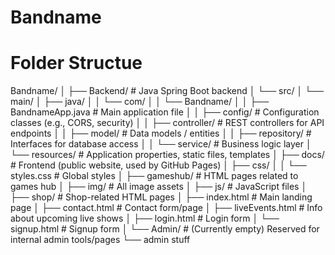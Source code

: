 # Bandname



# Folder Structue

Bandname/
│
├── Backend/                        # Java Spring Boot backend
│   └── src/
│       └── main/
│           ├── java/
│           │   └── com/
│           │       └── Bandname/
│           │           ├── BandnameApp.java       # Main application file
│           │           ├── config/                # Configuration classes (e.g., CORS, security)
│           │           ├── controller/            # REST controllers for API endpoints
│           │           ├── model/                 # Data models / entities
│           │           ├── repository/            # Interfaces for database access
│           │           └── service/               # Business logic layer
│           └── resources/                         # Application properties, static files, templates
│
├── docs/                           # Frontend (public website, used by GitHub Pages)
│   ├── css/
│   │   └── styles.css              # Global styles
│   ├── gameshub/                   # HTML pages related to games hub
│   ├── img/                        # All image assets
│   ├── js/                         # JavaScript files
│   ├── shop/                       # Shop-related HTML pages
│   ├── index.html                  # Main landing page
│   ├── contact.html                # Contact form/page
│   ├── liveEvents.html            # Info about upcoming live shows
│   ├── login.html                  # Login form
│   └── signup.html                 # Signup form
│
└── Admin/                          # (Currently empty) Reserved for internal admin tools/pages
    └── admin stuff
